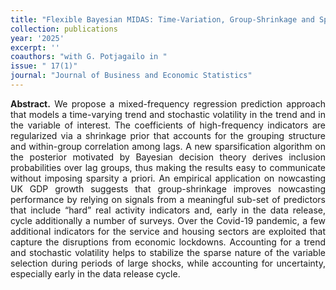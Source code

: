 ```yaml
---
title: "Flexible Bayesian MIDAS: Time-Variation, Group-Shrinkage and Sparsity. [doi](https://doi.org/10.1080/07350015.2025.2467898)"
collection: publications
year: '2025' 
excerpt: ''
coauthors: "with G. Potjagailo in "
issue: " 17(1)"
journal: "Journal of Business and Economic Statistics"
---
```

<p align="justify"> <b>Abstract.</b> We propose a mixed-frequency regression prediction approach that models a time-varying trend and stochastic volatility in the trend and in the variable of interest. The coefficients of high-frequency indicators are regularized via a shrinkage prior that accounts for the grouping structure and within-group correlation among lags. A new sparsification algorithm on the posterior motivated by Bayesian decision theory derives inclusion probabilities over lag groups, thus making the results easy to communicate without imposing sparsity a priori. An empirical application on nowcasting UK GDP growth suggests that group-shrinkage improves nowcasting performance by relying on signals from a meaningful sub-set of predictors that include “hard” real activity indicators and, early in the data release, cycle additionally a number of surveys. Over the Covid-19 pandemic, a few additional indicators for the service and housing sectors are exploited that capture the disruptions from economic lockdowns. Accounting for a trend and stochastic volatility helps to stabilize the sparse nature of the variable selection during periods of large shocks, while accounting for uncertainty, especially early in the data release cycle.
</p>



